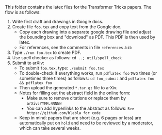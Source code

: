 This folder contains the latex files for the Transformer Tricks papers. The flow is as follows:
1) Write first draft and drawings in Google docs.
2) Create file `foo.tex` and copy text from the Google doc.
    - Copy each drawing into a separate google drawing file and adjust the bounding box and "download" as PDF. This PDF is then used by latex.
    - For references, see the comments in file `references.bib`
3) Type `./run foo.tex` to create PDF.
4) Use spell checker as follows: `cd ..; util/spell_check`
5) Submit to arXiv:
    - To submit `foo.tex`, type: `./submit foo.tex`
    - To double-check if everything works, run `pdflatex foo` two times (or sometimes three times) as follows:
      `cd foo_submit` and `pdflatex foo && pdflatex foo`
   - Then upload the generated `*.tar.gz` file to arXiv.
   - Notes for filling out the abstract field in the online form:
     - Make sure to remove citations or replace them by `arXiv:YYMM.NNNNN`
     - You can add hyperlinks to the abstract as follows: `See https://github.com/blabla for code`
   - Keep in mind: papers that are short (e.g. 6 pages or less) are automatically put on `hold` and need to be reviewed by a moderator, which can take several weeks.
